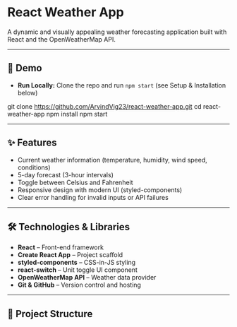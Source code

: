 # React Weather App

A dynamic and visually appealing weather forecasting application built with React and the OpenWeatherMap API.

---

## 🚀 Demo

- **Run Locally:** Clone the repo and run `npm start` (see Setup & Installation below)

git clone https://github.com/ArvindVig23/react-weather-app.git
cd react-weather-app
npm install
npm start

---

## ✨ Features

- Current weather information (temperature, humidity, wind speed, conditions)
- 5-day forecast (3-hour intervals)
- Toggle between Celsius and Fahrenheit
- Responsive design with modern UI (styled-components)
- Clear error handling for invalid inputs or API failures

---

## 🛠️ Technologies & Libraries

- **React** – Front-end framework
- **Create React App** – Project scaffold
- **styled-components** – CSS-in-JS styling
- **react-switch** – Unit toggle UI component
- **OpenWeatherMap API** – Weather data provider
- **Git & GitHub** – Version control and hosting

---

## 📁 Project Structure
